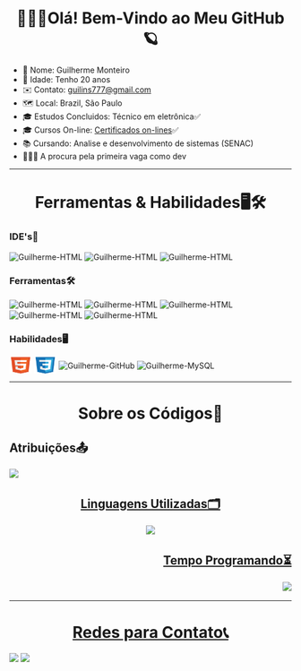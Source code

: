 <h1 align="center">
👨🏽‍💻Olá! Bem-Vindo ao Meu GitHub🪐
  </h1>

- 🔭 Nome: Guilherme Monteiro
- 🌱 Idade: Tenho 20 anos
- ✉️ Contato: guilins777@gmail.com
- 🗺️ Local: Brazil, São Paulo
- 🎓 Estudos Concluidos: Técnico em eletrônica✅
- 🎓 Cursos On-line: [Certificados on-lines](https://github.com/GuilhermeMonteiroLins/Certificates)✅
- 📚 Cursando: Analise e desenvolvimento de sistemas (SENAC)
- 👨🏽‍💻 A procura pela primeira vaga como dev

<hr>

  <h1 align="center">
    Ferramentas & Habilidades🖥️🛠️
   </h1>
  <div>
  
   <h3 align="left"> 
     IDE's🧮
    </h3>
    <img align="center" alt="Guilherme-HTML" height="25" width="80" src="https://img.shields.io/badge/NetBeans-IDE-red">
    <img align="center" alt="Guilherme-HTML" height="25" width="80" src="https://img.shields.io/badge/Eclipse-IDE-purple">
    <img align="center" alt="Guilherme-HTML" height="25" width="80" src="https://img.shields.io/badge/-VSCode-007ACC?&logo=Visual%20Studio%20Code&logoColor=FFFFFF">
    <h3 align="left"> 
     Ferramentas🛠️
    </h3>
    <img align="center" alt="Guilherme-HTML" height="30" width="80" src="https://img.shields.io/badge/-Windows-0078D6?&logo=Windows&logoColor=FFFFFF">
    <img align="center" alt="Guilherme-HTML" height="27" width="80" src="https://img.shields.io/badge/-WakaTime-181717?&logo=WakaTime&logoColor=FFFFFF">
    <img align="center" alt="Guilherme-HTML" height="25" width="80" src="https://img.shields.io/badge/-GitHub-181717?&logo=GitHub&logoColor=FFFFFF">
    <img align="center" alt="Guilherme-HTML" height="25" width="80" src="https://img.shields.io/badge/-Trello-0052CC?&logo=Trello&logoColor=FFFFFF">
    <img align="center" alt="Guilherme-HTML" height="25" width="80" src="https://img.shields.io/badge/-XAMPP-FB7A24?&logo=XAMPP&logoColor=FFFFFF">
  </div> 
  
  <h3 align="left">   
    Habilidades🖥️
  </h3>
  
 <div>
  <img align="center" alt="Guilherme-HTML" height="30" width="40" src="https://raw.githubusercontent.com/devicons/devicon/master/icons/html5/html5-original.svg">
  <img align="center" alt="Guilheme-CSS" height="30" width="40" src="https://raw.githubusercontent.com/devicons/devicon/master/icons/css3/css3-original.svg">
  <img align="center" alt="Guilherme-GitHub" height="30" width="40" src="https://cdn.jsdelivr.net/gh/devicons/devicon/icons/java/java-original.svg"/>
  <img align="center" alt="Guilherme-MySQL" height="30" width="40" src="https://cdn.jsdelivr.net/gh/devicons/devicon/icons/mysql/mysql-original.svg"/>
 </div>

<hr>
<h1 align="center">Sobre os Códigos🧩</h1>

  <h2 align="left">Atribuições📤</h2>
    <div align="left">
      <a href="https://github.com/GuilhermeMonteiroLins">
      <img height="200em" src="https://github-readme-stats.vercel.app/api?username=GuilhermeMonteiroLins&show_icons=true&theme=tokyonight&include_all_commits=true&count_private=true"/>
</div>
  
  <h2 align="center">Linguagens Utilizadas🗂️</h2>
    <div align="center">
      <img height="240em" src="https://github-readme-stats.vercel.app/api/top-langs/?username=GuilhermeMonteiroLins&layout=compact&langs_count=7&theme=tokyonight"/>
    </div>
  
  <h2 align="right">Tempo Programando⏳</h2>
    <div align="right">
      <img height="160em" src="https://github-readme-stats.vercel.app/api/wakatime?username=GuilhermeMonteiro&show_icons=true&theme=tokyonight"/>
    </div>
<hr>

<h1 align="center">Redes para Contato📞</h1>
    <div>
      <a href = "mailto:guilins777@gmail.com"><img src="https://img.shields.io/badge/-Gmail-%23333?style=for-the-badge&logo=gmail&logoColor=white" target="_blank"></a>
      <a href="https://www.linkedin.com/in/guilherme-monteiro-857720219/" target="_blank"><img height="27" widght="80" src="https://img.shields.io/badge/-LinkedIn-%230077B5?style=for-the-           badge&logo=linkedin&logoColor=white" target="_blank"></a> 
    </div>
  
